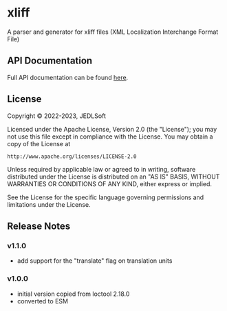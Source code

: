 # xliff

A parser and generator for xliff files (XML Localization Interchange Format File)

## API Documentation

Full API documentation can be found [here](./docs/ilibXliff.md).

## License

Copyright © 2022-2023, JEDLSoft

Licensed under the Apache License, Version 2.0 (the "License");
you may not use this file except in compliance with the License.
You may obtain a copy of the License at

    http://www.apache.org/licenses/LICENSE-2.0

Unless required by applicable law or agreed to in writing, software
distributed under the License is distributed on an "AS IS" BASIS,
WITHOUT WARRANTIES OR CONDITIONS OF ANY KIND, either express or implied.

See the License for the specific language governing permissions and
limitations under the License.

## Release Notes

### v1.1.0

- add support for the "translate" flag on translation units

### v1.0.0

- initial version copied from loctool 2.18.0
- converted to ESM
